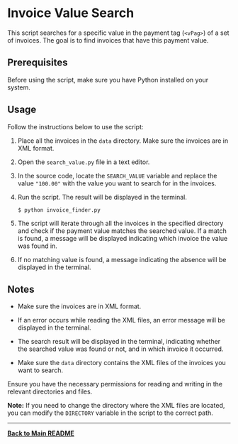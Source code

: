 # Invoice Value Search

This script searches for a specific value in the payment tag (`<vPag>`) of a set of invoices. The goal is to find invoices that have this payment value.

## Prerequisites

Before using the script, make sure you have Python installed on your system.

## Usage

Follow the instructions below to use the script:

1. Place all the invoices in the `data` directory. Make sure the invoices are in XML format.

2. Open the `search_value.py` file in a text editor.

3. In the source code, locate the `SEARCH_VALUE` variable and replace the value `"100.00"` with the value you want to search for in the invoices.

4. Run the script. The result will be displayed in the terminal.

    ```
    $ python invoice_finder.py
    ```

5. The script will iterate through all the invoices in the specified directory and check if the payment value matches the searched value. If a match is found, a message will be displayed indicating which invoice the value was found in.

6. If no matching value is found, a message indicating the absence will be displayed in the terminal.

## Notes

- Make sure the invoices are in XML format.

- If an error occurs while reading the XML files, an error message will be displayed in the terminal.

- The search result will be displayed in the terminal, indicating whether the searched value was found or not, and in which invoice it occurred.

- Make sure the `data` directory contains the XML files of the invoices you want to search.

Ensure you have the necessary permissions for reading and writing in the relevant directories and files.

**Note:** If you need to change the directory where the XML files are located, you can modify the `DIRECTORY` variable in the script to the correct path.

---
[**Back to Main README**](../../README.md)